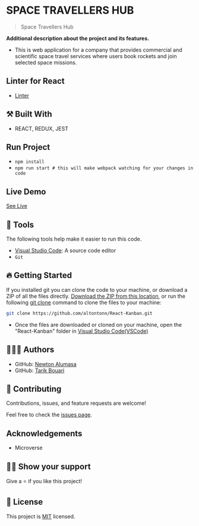 

# SPACE TRAVELLERS HUB

> Space Travellers Hub

**Additional description about the project and its features.**
- This is  web application for a company that provides commercial and scientific space travel services where users book rockets and join selected space missions.

## Linter for React
- [Linter](https://github.com/microverseinc/linters-config/tree/master/react-redux)

## ⚒️ Built With

- REACT, REDUX, JEST

## Run Project

- `npm install`
- `npm run start # this will make webpack watching for your changes in code`


## Live Demo
[See Live](https://rocket-mission.netlify.app/)

## 🧰 Tools

The following tools help make it easier to run this code.

- [Visual Studio Code](https://code.visualstudio.com/): A source code editor
- `Git`

## 🔥 Getting Started

If you installed git you can clone the code to your machine, or download a ZIP of all the files directly.
[Download the ZIP from this location](https://github.com/altontonn/React-Kanban//archive/refs/heads/main.zip), or run the following [git clone](https://github.com/altontonn/React-Kanban) command to clone the files to your machine:

```bash
git clone https://github.com/altontonn/React-Kanban.git
```

- Once the files are downloaded or cloned on your machine, open the "React-Kanban" folder in [Visual Studio Code(VSCode)](https://code.visualstudio.com/)

## 🙎🏾‍♂️ Authors

- GitHub: [Newton Alumasa](https://github.com/altontonn)
- GitHub: [Tarik Bouari](https://github.com/tarikbouari)


## 🤝 Contributing

Contributions, issues, and feature requests are welcome!

Feel free to check the [issues page](https://github.com/altontonn/React-Kanban//issues).

## Acknowledgements

- Microverse

## 👊🏾 Show your support

Give a ⭐️ if you like this project!

## 📝 License

This project is [MIT](https://github.com/altontonn/React-Kanban/blob/dev/LICENSE) licensed.

